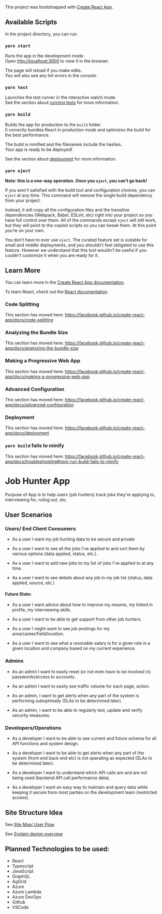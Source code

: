 This project was bootstrapped with [Create React App](https://github.com/facebook/create-react-app).

## Available Scripts

In the project directory, you can run:

### `yarn start`

Runs the app in the development mode.<br />
Open [http://localhost:3000](http://localhost:3000) to view it in the browser.

The page will reload if you make edits.<br />
You will also see any lint errors in the console.

### `yarn test`

Launches the test runner in the interactive watch mode.<br />
See the section about [running tests](https://facebook.github.io/create-react-app/docs/running-tests) for more information.

### `yarn build`

Builds the app for production to the `build` folder.<br />
It correctly bundles React in production mode and optimizes the build for the best performance.

The build is minified and the filenames include the hashes.<br />
Your app is ready to be deployed!

See the section about [deployment](https://facebook.github.io/create-react-app/docs/deployment) for more information.

### `yarn eject`

**Note: this is a one-way operation. Once you `eject`, you can’t go back!**

If you aren’t satisfied with the build tool and configuration choices, you can `eject` at any time. This command will remove the single build dependency from your project.

Instead, it will copy all the configuration files and the transitive dependencies (Webpack, Babel, ESLint, etc) right into your project so you have full control over them. All of the commands except `eject` will still work, but they will point to the copied scripts so you can tweak them. At this point you’re on your own.

You don’t have to ever use `eject`. The curated feature set is suitable for small and middle deployments, and you shouldn’t feel obligated to use this feature. However we understand that this tool wouldn’t be useful if you couldn’t customize it when you are ready for it.

## Learn More

You can learn more in the [Create React App documentation](https://facebook.github.io/create-react-app/docs/getting-started).

To learn React, check out the [React documentation](https://reactjs.org/).

### Code Splitting

This section has moved here: https://facebook.github.io/create-react-app/docs/code-splitting

### Analyzing the Bundle Size

This section has moved here: https://facebook.github.io/create-react-app/docs/analyzing-the-bundle-size

### Making a Progressive Web App

This section has moved here: https://facebook.github.io/create-react-app/docs/making-a-progressive-web-app

### Advanced Configuration

This section has moved here: https://facebook.github.io/create-react-app/docs/advanced-configuration

### Deployment

This section has moved here: https://facebook.github.io/create-react-app/docs/deployment

### `yarn build` fails to minify

This section has moved here: https://facebook.github.io/create-react-app/docs/troubleshooting#npm-run-build-fails-to-minify


# Job Hunter App
Purpose of App is to help users (job hunters) track jobs they're applying to, interviewing for, ruling out, etc. 

## User Scenarios

### Users/ End Client Consumers

* As a user I want my job hunting data to be secure and private

* As a user I want to see all the jobs I've applied to and sort them by various options (data applied, status, etc.).

* As a user I want to add new jobs to my list of jobs I've applied to at any time.

* As a user I want to see details about any job in my job list (status, data applied, source, etc.)

#### Future State:
* As a user I want advice about how to improve my resume, my linked in profile, my interviewing skills. 

* As a user I want to be able to get support from other job hunters.

* As a user I might want to see job postings for my area/career/field/location.

* As a user I want to see what a resonable salary is for a given role in a given location and company based on my current experience.

### Admins

* As an admin I want to easily reset (or not even have to be involved in) passwords/access to accounts.

* As an admin I want to easily see traffic volume for each page, action.

* As an admin, I want to get alerts when any part of the system is performing suboptimally (SLAs to be determined later).

* As an admin, I want to be able to regularly test, update and verify security measures.

### Developers/Operations
* As a developer I want to be able to see current and future schema for all API functions and system design.

* As a developer I want to be able to get alerts when any part of the system (front end back end  etc) is not operating as expected (SLAs to be determined later).

* As a developer I want to understand which API calls are and are not being used (backend API call performance data).

* As a developer I want an easy way to maintain and query data while keeping it secure from most parties on the development team (restricted access).

## Site Structure Idea
See [Site Map/ User Flow](./UserFlowSiteMap.pdf)

See [System design overview](.SystemDesignOverview.pdf)

## Planned Technologies to be used:
* React
* Typescript
* JavaScript
* GraphQL
* AgGrid
* Azure
* Azure Lambda
* Azure DevOps
* Github
* VSCode